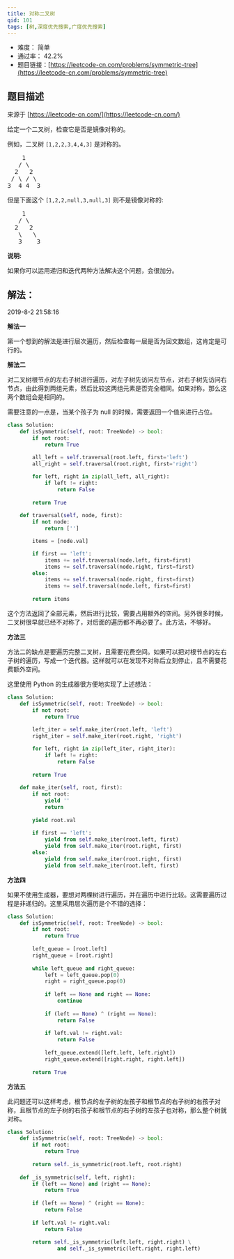 ```yaml
---
title: 对称二叉树
qid: 101
tags: [树,深度优先搜索,广度优先搜索]
---
```



- 难度： 简单
- 通过率： 42.2%
- 题目链接：[https://leetcode-cn.com/problems/symmetric-tree](https://leetcode-cn.com/problems/symmetric-tree)


## 题目描述

来源于 [https://leetcode-cn.com/](https://leetcode-cn.com/)

<p>给定一个二叉树，检查它是否是镜像对称的。</p>

<p>例如，二叉树&nbsp;<code>[1,2,2,3,4,4,3]</code> 是对称的。</p>

<pre>    1
   / \
  2   2
 / \ / \
3  4 4  3
</pre>

<p>但是下面这个&nbsp;<code>[1,2,2,null,3,null,3]</code> 则不是镜像对称的:</p>

<pre>    1
   / \
  2   2
   \   \
   3    3
</pre>

<p><strong>说明:</strong></p>

<p>如果你可以运用递归和迭代两种方法解决这个问题，会很加分。</p>


## 解法：

2019-8-2 21:58:16

**解法一**

第一个想到的解法是进行层次遍历，然后检查每一层是否为回文数组，这肯定是可行的。


**解法二**

对二叉树根节点的左右子树进行遍历，对左子树先访问左节点，对右子树先访问右节点，由此得到两组元素，然后比较这两组元素是否完全相同。如果对称，那么这两个数组会是相同的。

需要注意的一点是，当某个孩子为 null 的时候，需要返回一个值来进行占位。

```python
class Solution:
    def isSymmetric(self, root: TreeNode) -> bool:
        if not root:
            return True
        
        all_left = self.traversal(root.left, first='left')
        all_right = self.traversal(root.right, first='right')

        for left, right in zip(all_left, all_right):
            if left != right:
                return False
                
        return True
        
    def traversal(self, node, first):
        if not node:
            return ['']

        items = [node.val]

        if first == 'left':
            items += self.traversal(node.left, first=first)
            items += self.traversal(node.right, first=first)
        else:
            items += self.traversal(node.right, first=first)
            items += self.traversal(node.left, first=first)
            
        return items
```

这个方法返回了全部元素，然后进行比较，需要占用额外的空间。另外很多时候，二叉树很早就已经不对称了，对后面的遍历都不再必要了。此方法，不够好。


**方法三**

方法二的缺点是要遍历完整二叉树，且需要花费空间。如果可以把对根节点的左右子树的遍历，写成一个迭代器。这样就可以在发现不对称后立刻停止，且不需要花费额外空间。

这里使用 Python 的生成器很方便地实现了上述想法：


```python
class Solution:
    def isSymmetric(self, root: TreeNode) -> bool:
        if not root:
            return True
        
        left_iter = self.make_iter(root.left, 'left')
        right_iter = self.make_iter(root.right, 'right')

        for left, right in zip(left_iter, right_iter):
            if left != right:
                return False
                
        return True
    
    def make_iter(self, root, first):
        if not root:
            yield ''
            return
        
        yield root.val
        
        if first == 'left':
            yield from self.make_iter(root.left, first)
            yield from self.make_iter(root.right, first)
        else:
            yield from self.make_iter(root.right, first)
            yield from self.make_iter(root.left, first)

```

**方法四**


如果不使用生成器，要想对两棵树进行遍历，并在遍历中进行比较。这需要遍历过程是非递归的。这里采用层次遍历是个不错的选择：

```python
class Solution:
    def isSymmetric(self, root: TreeNode) -> bool:
        if not root:
            return True
        
        left_queue = [root.left]
        right_queue = [root.right]
        
        while left_queue and right_queue:
            left = left_queue.pop(0)
            right = right_queue.pop(0)
            
            if left == None and right == None:
                continue
                
            if (left == None) ^ (right == None):
                return False
            
            if left.val != right.val:
                return False
                
            left_queue.extend([left.left, left.right])
            right_queue.extend([right.right, right.left])
            
        return True
```

**方法五**

此问题还可以这样考虑，根节点的左子树的左孩子和根节点的右子树的右孩子对称，且根节点的左子树的右孩子和根节点的右子树的左孩子也对称，那么整个树就对称。

```python
class Solution:
    def isSymmetric(self, root: TreeNode) -> bool:
        if not root:
            return True
        
        return self._is_symmetric(root.left, root.right)
    
    def _is_symmetric(self, left, right):
        if (left == None) and (right == None):
            return True
        
        if (left == None) ^ (right == None):
            return False
        
        if left.val != right.val:
            return False
        
        return self._is_symmetric(left.left, right.right) \
                and self._is_symmetric(left.right, right.left)
```